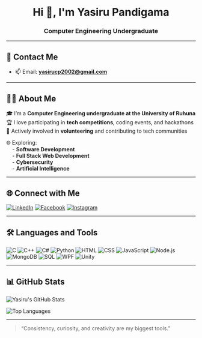 <h1 align="center">Hi 👋, I'm Yasiru Pandigama</h1>
<h3 align="center">Computer Engineering Undergraduate</h3>

---

## 📧 Contact Me

- 📫 Email: **yasirucp2002@gmail.com**

---

## 👨‍💻 About Me

🎓 I’m a **Computer Engineering undergraduate at the University of Ruhuna**  
🏆 I love participating in **tech competitions**, coding events, and hackathons  
🤝 Actively involved in **volunteering** and contributing to tech communities

🌐 Exploring:  
&nbsp;&nbsp;&nbsp;&nbsp;- **Software Development**  
&nbsp;&nbsp;&nbsp;&nbsp;- **Full Stack Web Development**  
&nbsp;&nbsp;&nbsp;&nbsp;- **Cybersecurity**  
&nbsp;&nbsp;&nbsp;&nbsp;- **Artificial Intelligence**

---

## 🌐 Connect with Me

[![LinkedIn](https://img.shields.io/badge/LinkedIn-0A66C2?style=flat&logo=linkedin&logoColor=white)](https://www.linkedin.com/in/yasiru-pandigama-71a960291)
[![Facebook](https://img.shields.io/badge/Facebook-1877F2?style=flat&logo=facebook&logoColor=white)](https://www.facebook.com/share/18sS8KBYWn/)
[![Instagram](https://img.shields.io/badge/Instagram-E4405F?style=flat&logo=instagram&logoColor=white)](https://www.instagram.com/yrcd27/?hl=en)

---

## 🛠️ Languages and Tools

![C](https://img.shields.io/badge/C-00599C?style=flat&logo=c&logoColor=white)
![C++](https://img.shields.io/badge/C++-00599C?style=flat&logo=c%2B%2B&logoColor=white)
![C#](https://img.shields.io/badge/C%23-239120?style=flat&logo=c-sharp&logoColor=white)
![Python](https://img.shields.io/badge/Python-3776AB?style=flat&logo=python&logoColor=white)
![HTML](https://img.shields.io/badge/HTML5-E34F26?style=flat&logo=html5&logoColor=white)
![CSS](https://img.shields.io/badge/CSS3-1572B6?style=flat&logo=css3&logoColor=white)
![JavaScript](https://img.shields.io/badge/JavaScript-F7DF1E?style=flat&logo=javascript&logoColor=black)
![Node.js](https://img.shields.io/badge/Node.js-339933?style=flat&logo=nodedotjs&logoColor=white)
![MongoDB](https://img.shields.io/badge/MongoDB-47A248?style=flat&logo=mongodb&logoColor=white)
![SQL](https://img.shields.io/badge/SQL-003B57?style=flat&logo=sqlite&logoColor=white)
![WPF](https://img.shields.io/badge/WPF-512BD4?style=flat&logo=windows&logoColor=white)
![Unity](https://img.shields.io/badge/Unity-100000?style=flat&logo=unity&logoColor=white)

---

## 📊 GitHub Stats

![Yasiru's GitHub Stats](https://github-readme-stats.vercel.app/api?username=Yrcd27&show_icons=true&theme=dark&count_private=true)

![Top Languages](https://github-readme-stats.vercel.app/api/top-langs/?username=Yrcd27&layout=compact&theme=dark)

---

> “Consistency, curiosity, and creativity are my biggest tools.”
